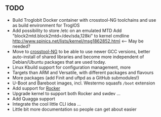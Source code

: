 TODO
----

* Build Troglobit Docker container with crosstool-NG toolchains and
  use as build environment for TroglOS
* Add possibility to store /etc on an emulated MTD
  Add "block2mtd.block2mtd=/dev/sda,128ki" to kernel cmdline
  http://www.spinics.net/lists/kernel/msg1862852.html <-- May be needed?
* Move to [crosstool-NG](https://github.com/crosstool-ng/crosstool-ng)
  to be able to use newer GCC versions, better auto-install of shared
  libraries and become more independent of Debian/Ubuntu packages that
  are used today.
* Linux Kbuild support for configuration management, more
* Targets than ARM and Versatile, with different packages and flavours
* More packages (add Finit and uftpd as a GitHub submodules!)
* U-Boot and Bareboot images, incl. Westermo squasfs `/boot` extension
* Add support for [Rocker](https://github.com/scottfeldman/qemu-rocker)
* Upgrade kernel to support both Rocker and swdev ...
* Add Quagga support
* Integrate the cool little CLI idea ...
* Little bit more documentation so people can get about easier


